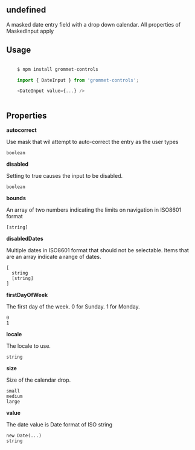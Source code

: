 ## undefined
A masked date entry field with a drop down calendar.
      All properties of MaskedInput apply
      

## Usage

```javascript

    $ npm install grommet-controls

    import { DateInput } from 'grommet-controls';

    <DateInput value={...} />
    
```

## Properties

**autocorrect**

Use mask that wil attempt to auto-correct the entry as the user types

```
boolean
```

**disabled**

Setting to true causes the input to be disabled.

```
boolean
```

**bounds**

An array of two numbers indicating the limits on
        navigation in ISO8601 format

```
[string]
```

**disabledDates**

Multiple dates in ISO8601 format that should not be
        selectable. Items that are an array indicate a range of dates.

```
[
  string
  [string]
]
```

**firstDayOfWeek**

The first day of the week. 0 for Sunday. 1 for Monday.

```
0
1
```

**locale**

The locale to use.

```
string
```

**size**

Size of the calendar drop.

```
small
medium
large
```

**value**

The date value is Date format of ISO string

```
new Date(...)
string
```
  